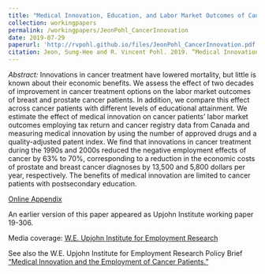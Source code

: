 ```yaml
---
title: "Medical Innovation, Education, and Labor Market Outcomes of Cancer Patients"
collection: workingpapers
permalink: /workingpapers/JeonPohl_CancerInnovation
date: 2019-07-29
paperurl: 'http://rvpohl.github.io/files/JeonPohl_CancerInnovation.pdf'
citation: Jeon, Sung-Hee and R. Vincent Pohl. 2019. “Medical Innovation, Education, and Labor Market Outcomes of Cancer Patients.” Accepted at <i>Journal of Health Economics</i>.
---
```

<i>Abstract:</i> Innovations in cancer treatment have lowered mortality, but little is known about their economic benefits. We assess the effect of two decades of improvement in cancer treatment options on the labor market outcomes of breast and prostate cancer patients. In addition, we compare this effect across cancer patients with different levels of educational attainment. We estimate the effect of medical innovation on cancer patients’ labor market outcomes employing tax return and cancer registry data from Canada and measuring medical innovation by using the number of approved drugs and a quality-adjusted patent index. We find that innovations in cancer treatment during the 1990s and 2000s reduced the negative employment effects of cancer by 63% to 70%, corresponding to a reduction in the economic costs of prostate and breast cancer diagnoses by 13,500 and 5,800 dollars per year, respectively. The benefits of medical innovation are limited to cancer patients with postsecondary education.

[Online Appendix](http://rvpohl.github.io/files/JeonPohl_CancerInnovation_App.pdf)

An earlier version of this paper appeared as Upjohn Institute working paper 19-306.

Media coverage: [W.E. Upjohn Institute for Employment Research](https://www.upjohn.org/research-highlights/medical-innovations-reduce-negative-economic-effects-cancer-diagnoses-some-not-all)

See also the W.E. Upjohn Institute for Employment Research Policy Brief [“Medical Innovation and the Employment of Cancer Patients.”](https://research.upjohn.org/cgi/viewcontent.cgi?article=1010&context=up_policybriefs)
